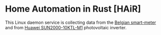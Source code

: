 # Home Automation in Rust [HAiR]

This Linux daemon service is collecting data from the [Belgian smart-meter](https://www.sibelga.be/en/connections-meters/smart-meters) and from [Huawei SUN2000-10KTL-M1](https://support.huawei.com/enterprise/fr/doc/EDOC1100171226) photovoltaic inverter.





